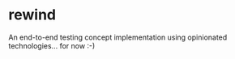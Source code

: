 # rewind
An end-to-end testing concept implementation using opinionated technologies... for now :-)
